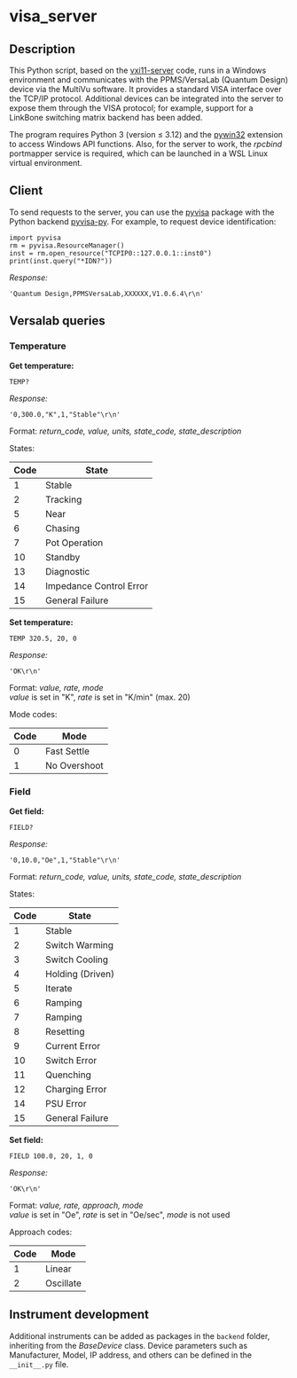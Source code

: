 # visa_server

## Description

This Python script, based on the <a href="https://github.com/coburnw/python-vxi11-server">vxi11-server</a> code, runs in
a Windows environment and communicates with the PPMS/VersaLab (Quantum Design) device via the MultiVu software. It
provides a standard VISA interface over the TCP/IP protocol. Additional devices can be integrated into the server to
expose them through the VISA protocol; for example, support for a LinkBone switching matrix backend has been added.

The program requires Python 3 (version ≤ 3.12) and the <a href="https://pypi.org/project/pywin32/">pywin32</a> extension
to access Windows API functions. Also, for the server to work, the _rpcbind_ portmapper service is required, which can
be launched in a WSL Linux virtual environment.

## Client

To send requests to the server, you can use the <a href="https://pypi.org/project/PyVISA/">pyvisa</a> package with the
Python backend <a href="https://pypi.org/project/PyVISA-py/">pyvisa-py</a>. For example, to request device
identification:

```
import pyvisa
rm = pyvisa.ResourceManager()
inst = rm.open_resource("TCPIP0::127.0.0.1::inst0")
print(inst.query("*IDN?"))
```

_Response:_

```
'Quantum Design,PPMSVersaLab,XXXXXX,V1.0.6.4\r\n'
```

## Versalab queries

### Temperature

**Get temperature:**

```
TEMP?
```

_Response:_

```
'0,300.0,"K",1,"Stable"\r\n'
```

Format: *return_code, value, units, state_code, state_description*

States:

| Code | State                   |
|------|-------------------------|
| 1    | Stable                  |
| 2    | Tracking                |
| 5    | Near                    |
| 6    | Chasing                 |
| 7    | Pot Operation           |
| 10   | Standby                 |
| 13   | Diagnostic              |
| 14   | Impedance Control Error |
| 15   | General Failure         |

**Set temperature:**

```
TEMP 320.5, 20, 0
```

_Response:_

```
'OK\r\n'
```

Format: *value, rate, mode*\
_value_ is set in "K", _rate_ is set in "K/min" (max. 20)

Mode codes:

| Code | Mode         |
|------|--------------|
| 0    | Fast Settle  |
| 1    | No Overshoot |

### Field

**Get field:**

```
FIELD?
```

_Response:_

```
'0,10.0,"Oe",1,"Stable"\r\n'
```

Format: *return_code, value, units, state_code, state_description*

States:

| Code | State            |
|------|------------------|
| 1    | Stable           |
| 2    | Switch Warming   |
| 3    | Switch Cooling   |
| 4    | Holding (Driven) |
| 5    | Iterate          |
| 6    | Ramping          |
| 7    | Ramping          |
| 8    | Resetting        |
| 9    | Current Error    |
| 10   | Switch Error     |
| 11   | Quenching        |
| 12   | Charging Error   |
| 14   | PSU Error        |
| 15   | General Failure  |

**Set field:**

```
FIELD 100.0, 20, 1, 0 
```

_Response:_

```
'OK\r\n'
```

Format: *value, rate, approach, mode*\
_value_ is set in "Oe", _rate_ is set in "Oe/sec", _mode_ is not used

Approach codes:

| Code | Mode      |
|------|-----------|
| 1    | Linear    |
| 2    | Oscillate |

## Instrument development

Additional instruments can be added as packages in the `backend` folder, inheriting from the _BaseDevice_ class.
Device parameters such as Manufacturer, Model, IP address, and others can be defined in the `__init__.py` file.